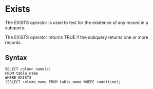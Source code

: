 # Exists

The EXISTS operator is used to test for the existence of any record in a subquery.

The EXISTS operator returns TRUE if the subquery returns one or more records.

## Syntax

```
SELECT column_name(s)
FROM table_name
WHERE EXISTS
(SELECT column_name FROM table_name WHERE condition);
```
